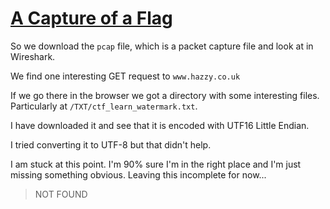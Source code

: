 # [A Capture of a Flag](https://ctflearn.com/problems/356)

So we download the `pcap` file, which is a packet capture file and look at in Wireshark.

We find one interesting GET request to `www.hazzy.co.uk`

If we go there in the browser we got a directory with some interesting files. Particularly 
at `/TXT/ctf_learn_watermark.txt`.

I have downloaded it and see that it is encoded with UTF16 Little Endian.

I tried converting it to UTF-8 but that didn't help.

I am stuck at this point. I'm 90% sure I'm in the right place and I'm just missing something 
obvious. Leaving this incomplete for now...

> NOT FOUND
